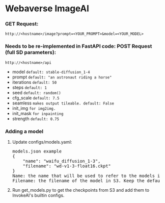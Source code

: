<h1>Webaverse ImageAI</h1>

<h3>GET Request:</h3>
<code>http://&lthostname&gt;/image?prompt=&lt;YOUR_PROMPT&gt;&model=&lt;YOUR_MODEL&gt;</code>

<h3>Needs to be re-implemented in FastAPI code: POST Request (full SD parameters):</h3> 
<code>http://&lthostname&gt;/api</code>
<ul>
  <li>
    model <code>default: stable-diffusion_1-4</code>
  </li>
  <li>
    prompt <code>default: "an astronaut riding a horse"</code>
  </li>
  <li>
    iterations <code>default: 50</code>
  </li>
  <li>
    steps <code>default: 1</code>
  </li>
  <li>
    seed <code>default: random()</code>
  </li>
  <li>
    cfg_scale <code>default: 7.5</code>
  </li>
  <li>
    seamless <code>makes output tileable. default: False</code>
  </li>
  <li>
    init_img  <code>for img2img.</code>
  </li>
  <li>
    init_mask <code>for inpainting</code>
  </li>
  <li>
    strength <code>default: 0.75</code>
  </li>
</ul>

<h3>Adding a model</h3>
<ol>
<li>Update configs/models.yaml:<br>
<pre>
models.json example
{
    "name": "waifu_diffusion_1-3",
    "filename": "wd-v1-3-float16.ckpt"
}
Name: the name that will be used to refer to the models in the request and within InvokeAI.
Filename: the filename of the model in S3. Keep the default Hugging Face filename.
</li>
<li>
<p>Run get_models.py to get the checkpoints from S3 and add them to InvokeAI's builtin configs.</p>
</li>
</ol>